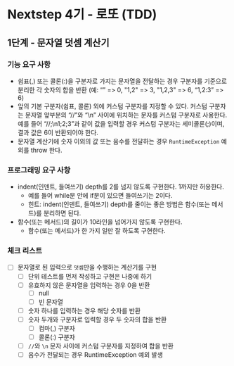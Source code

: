 # Nextstep 4기 - 로또 (TDD)

## 1단계 - 문자열 덧셈 계산기

### 기능 요구 사항
* 쉼표(,) 또는 콜론(:)을 구분자로 가지는 문자열을 전달하는 경우 구분자를 기준으로 분리한 각 숫자의 합을 반환 (예: “” => 0, "1,2" => 3, "1,2,3" => 6, “1,2:3” => 6)
* 앞의 기본 구분자(쉼표, 콜론) 외에 커스텀 구분자를 지정할 수 있다. 커스텀 구분자는 문자열 앞부분의 “//”와 “\n” 사이에 위치하는 문자를 커스텀 구분자로 사용한다. 예를 들어 “//;\n1;2;3”과 같이 값을 입력할 경우 커스텀 구분자는 세미콜론(;)이며, 결과 값은 6이 반환되어야 한다.
* 문자열 계산기에 숫자 이외의 값 또는 음수를 전달하는 경우 `RuntimeException` 예외를 throw 한다.

### 프로그래밍 요구 사항
* indent(인덴트, 들여쓰기) depth를 2를 넘지 않도록 구현한다. 1까지만 허용한다.
  * 예를 들어 while문 안에 if문이 있으면 들여쓰기는 2이다.
  * 힌트: indent(인덴트, 들여쓰기) depth를 줄이는 좋은 방법은 함수(또는 메서드)를 분리하면 된다.
* 함수(또는 메서드)의 길이가 10라인을 넘어가지 않도록 구현한다.
  * 함수(또는 메서드)가 한 가지 일만 잘 하도록 구현한다.

### 체크 리스트
* [ ] 문자열로 된 입력으로 `덧셈`만을 수행하는 계산기를 구현
  * [ ] 단위 테스트를 먼저 작성하고 구현은 나중에 하기 
  * [ ] 유효하지 않은 문자열을 입력하는 경우 0을 반환
    * [ ] null
    * [ ] 빈 문자열
  * [ ] 숫자 하나를 입력하는 경우 해당 숫자를 반환
  * [ ] 숫자 두개와 구분자로 입력할 경우 두 숫자의 합을 반환
    * [ ] 컴마(,) 구분자
    * [ ] 콜론(:) 구분자
  * [ ] `//`와 `\n` 문자 사이에 커스텀 구분자를 지정하여 합을 반환
  * [ ] 음수가 전달되는 경우 RuntimeException 예외 발생
